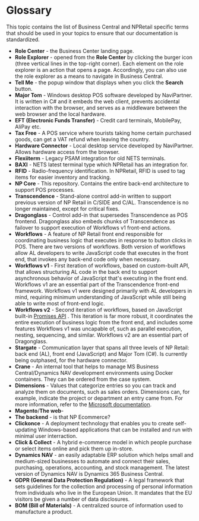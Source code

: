 # Glossary 

This topic contains the list of Business Central and NPRetail specific terms that should be used in your topics to ensure that our documentation is standardized.

- **Role Center** - the Business Center landing page.
- **Role Explorer** - opened from the **Role Center** by clicking the burger icon (three vertical lines in the top-right corner). Each element on the role explorer is an action that opens a page. Accordingly, you can also use the role explorer as a means to navigate in Business Central.
- **Tell Me** - the popup window that displays when you click the **Search** button.
- **Major Tom** - Windows desktop POS software developed by NaviPartner. It is written in C# and it embeds the web client, prevents accidental interaction with the browser, and serves as a middleware between the web browser and the local hardware.
- **EFT (Electronic Funds Transfer)** - Credit card terminals, MobilePay, AliPay etc.
- **Tax Free** - A POS service where tourists taking home certain purchased goods, can get a VAT refund when leaving the country.
- **Hardware Connector** - Local desktop service developed by NaviPartner. Allows hardware access from the browser.
- **Flexiiterm** - Legacy PSAM integration for old NETS terminals.
- **BAXI** - NETS latest terminal type which NPRetail has an integration for.
- **RFID** - Radio-frequency identification. In NPRetail, RFID is used to tag items for easier inventory and tracking.
- **NP Core** - This repository. Contains the entire back-end architecture to support POS processes.
- **Transcendence** - Stand-alone control add-in written to support previous version of NP Retail in C/SIDE and C/AL. Transcendence is no longer maintained, except for critical fixes.
- **Dragonglass** - Control add-in that supersedes Transcendence as POS frontend. Dragonglass also embeds chunks of Transcendence as failover to support execution of Workflows v1 front-end actions.
- **Workflows** - A feature of NP Retail front end responsible for coordinating business logic that executes in response to button clicks in POS. There are two versions of workflows. Both version of workflows allow AL developers to write JavaScript code that executes in the front end, that invokes any back-end code only when necessary.
- **Workflows v1** - First iteration of workflows, based on custom-built API, that allows structuring AL code in the back end to support asynchronous behavior of JavaScript that's executing in the front end. Workflows v1 are an essential part of the Transcendence front-end framework. Workflows v1 were designed primarily with AL developers in mind, requiring minimum understanding of JavaScript while still being able to write most of front-end logic.
- **Workflows v2** - 	Second iteration of workflows, based on JavaScript built-in [Promises API](https://developer.mozilla.org/en-US/docs/Web/JavaScript/Reference/Global_Objects/Promise) . This iteration is far more robust, it coordinates the entire execution of business logic from the front end, and includes some features Workflows v1 was uncapable of, such as parallel execution, nesting, sequencing, and similar. Workflows v2 are an essential part of Dragonglass.
- **Stargate** - Communication layer that spans all three levels of NP Retail: back end (AL), front end (JavaScript) and Major Tom (C#). Is currently being outphased, for the hardware connector.
- **Crane** - An internal tool that helps to manage MS Business Central/Dynamics NAV development environments using Docker containers. They can be ordered from the case system.
- **Dimensions** - Values that categorize entries so you can track and analyze them on documents, such as sales orders. Dimensions can, for example, indicate the project or department an entry came from. For more information, refer to the [Microsoft documentation](https://docs.microsoft.com/en-us/dynamics365/business-central/finance-dimensions).
- **Magento**/**The web**- 
- **The backend** - is that NP Ecommerce?
- **Clickonce** - A deployment technology that enables you to create self-updating Windows-based applications that can be installed and run with minimal user interraction.
- **Click & Collect** - A hybrid e-commerce model in which people purchase or select items online and pick them up in-store.
- **Dynamics NAV** - an easily adaptable ERP solution which helps small and medium-sized businesses to automate and connect their sales, purchasing, operations, accounting, and stock management. The latest version of Dynamics NAV is Dynamics 365 Business Central.
- **GDPR (General Data Protection Regulation)** - A legal framework that sets guidelines for the collection and processing of personal information from individuals who live in the European Union. It mandates that the EU visitors be given a number of data disclosures.
- **BOM (Bill of Materials)** - A centralized source of information used to manufacture a product.

